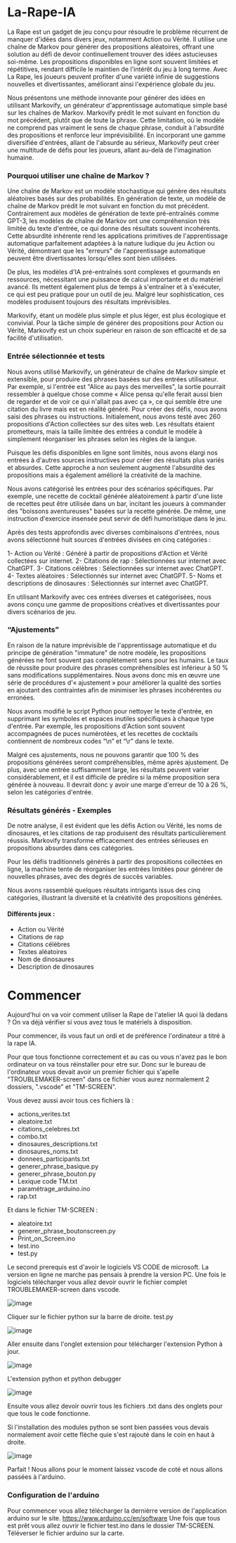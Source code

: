 # La-Rape-IA

La Rape est un gadget de jeu conçu pour résoudre le problème récurrent de manquer d'idées dans divers jeux, notamment Action ou Vérité. Il utilise une chaîne de Markov pour générer des propositions aléatoires, offrant une solution au défi de devoir continuellement trouver des idées astucieuses soi-même. Les propositions disponibles en ligne sont souvent limitées et répétitives, rendant difficile le maintien de l'intérêt du jeu à long terme. Avec La Rape, les joueurs peuvent profiter d'une variété infinie de suggestions nouvelles et divertissantes, améliorant ainsi l'expérience globale du jeu.

Nous présentons une méthode innovante pour générer des idées en utilisant Markovify, un générateur d'apprentissage automatique simple basé sur les chaînes de Markov. Markovify prédit le mot suivant en fonction du mot précédent, plutôt que de toute la phrase. Cette limitation, où le modèle ne comprend pas vraiment le sens de chaque phrase, conduit à l'absurdité des propositions et renforce leur imprévisibilité. En incorporant une gamme diversifiée d'entrées, allant de l'absurde au sérieux, Markovify peut créer une multitude de défis pour les joueurs, allant au-delà de l'imagination humaine.

### Pourquoi utiliser une chaîne de Markov ?

Une chaîne de Markov est un modèle stochastique qui génère des résultats aléatoires basés sur des probabilités. En génération de texte, un modèle de chaîne de Markov prédit le mot suivant en fonction du mot précédent. Contrairement aux modèles de génération de texte pré-entraînés comme GPT-3, les modèles de chaîne de Markov ont une compréhension très limitée du texte d'entrée, ce qui donne des résultats souvent incohérents. Cette absurdité inhérente rend les applications primitives de l'apprentissage automatique parfaitement adaptées à la nature ludique du jeu Action ou Vérité, démontrant que les "erreurs" de l'apprentissage automatique peuvent être divertissantes lorsqu'elles sont bien utilisées.

De plus, les modèles d'IA pré-entraînés sont complexes et gourmands en ressources, nécessitant une puissance de calcul importante et du matériel avancé. Ils mettent également plus de temps à s'entraîner et à s'exécuter, ce qui est peu pratique pour un outil de jeu. Malgré leur sophistication, ces modèles produisent toujours des résultats imprévisibles.

Markovify, étant un modèle plus simple et plus léger, est plus écologique et convivial. Pour la tâche simple de générer des propositions pour Action ou Vérité, Markovify est un choix supérieur en raison de son efficacité et de sa facilité d'utilisation.

### Entrée sélectionnée et tests

Nous avons utilisé Markovify, un générateur de chaîne de Markov simple et extensible, pour produire des phrases basées sur des entrées utilisateur. Par exemple, si l'entrée est "Alice au pays des merveilles", la sortie pourrait ressembler à quelque chose comme « Alice pensa qu'elle ferait aussi bien de regarder et de voir ce qui n'allait pas avec ça », ce qui semble être une citation du livre mais est en réalité généré. Pour créer des défis, nous avons saisi des phrases ou instructions. Initialement, nous avons testé avec 260 propositions d'Action collectées sur des sites web. Les résultats étaient prometteurs, mais la taille limitée des entrées a conduit le modèle à simplement réorganiser les phrases selon les règles de la langue.

Puisque les défis disponibles en ligne sont limités, nous avons élargi nos entrées à d'autres sources instructives pour créer des résultats plus variés et absurdes. Cette approche a non seulement augmenté l'absurdité des propositions mais a également amélioré la créativité de la machine.

Nous avons catégorisé les entrées pour des scénarios spécifiques. Par exemple, une recette de cocktail générée aléatoirement à partir d'une liste de recettes peut être utilisée dans un bar, incitant les joueurs à commander des "boissons aventureuses" basées sur la recette générée. De même, une instruction d'exercice insensée peut servir de défi humoristique dans le jeu.

Après des tests approfondis avec diverses combinaisons d'entrées, nous avons sélectionné huit sources d'entrées divisées en cinq catégories :

  1- Action ou Vérité : Généré à partir de propositions d'Action et Vérité collectées sur internet.
  2- Citations de rap : Sélectionnées sur internet avec ChatGPT.
  3- Citations célèbres : Sélectionnées sur internet avec ChatGPT.
  4- Textes aléatoires : Sélectionnés sur internet avec ChatGPT.
  5- Noms et descriptions de dinosaures : Sélectionnés sur internet avec ChatGPT.

En utilisant Markovify avec ces entrées diverses et catégorisées, nous avons conçu une gamme de propositions créatives et divertissantes pour divers scénarios de jeu.

### “Ajustements”

En raison de la nature imprévisible de l'apprentissage automatique et du principe de génération "immature" de notre modèle, les propositions générées ne font souvent pas complètement sens pour les humains. Le taux de réussite pour produire des phrases compréhensibles est inférieur à 50 % sans modifications supplémentaires. Nous avons donc mis en œuvre une série de procédures d'« ajustement » pour améliorer la qualité des sorties en ajoutant des contraintes afin de minimiser les phrases incohérentes ou erronées.

Nous avons modifié le script Python pour nettoyer le texte d'entrée, en supprimant les symboles et espaces inutiles spécifiques à chaque type d'entrée. Par exemple, les propositions d'Action sont souvent accompagnées de puces numérotées, et les recettes de cocktails contiennent de nombreux codes “\n” et “\r” dans le texte.

Malgré ces ajustements, nous ne pouvons garantir que 100 % des propositions générées seront compréhensibles, même après ajustement. De plus, avec une entrée suffisamment large, les résultats peuvent varier considérablement, et il est difficile de prédire si la même proposition sera générée à nouveau. Il devrait donc y avoir une marge d'erreur de 10 à 26 %, selon les catégories d'entrée.

### Résultats générés - Exemples

De notre analyse, il est évident que les défis Action ou Vérité, les noms de dinosaures, et les citations de rap produisent des résultats particulièrement réussis. Markovify transforme efficacement des entrées sérieuses en propositions absurdes dans ces catégories.

Pour les défis traditionnels générés à partir des propositions collectées en ligne, la machine tente de réorganiser les entrées limitées pour générer de nouvelles phrases, avec des degrés de succès variables.

Nous avons rassemblé quelques résultats intrigants issus des cinq catégories, illustrant la diversité et la créativité des propositions générées.

#### Différents jeux :

  - Action ou Vérité
  - Citations de rap
  - Citations célèbres
  - Textes aléatoires
  - Nom de dinosaures
  - Description de dinosaures

# Commencer

Aujourd'hui on va voir comment utiliser la Rape de l'atelier IA quoi là dedans ? On va déjà vérifier si vous avez tous le matériels à disposition. 

Pour commencer, ils vous faut un ordi et de préférence l'ordinateur a titré à la rape IA. 

Pour que tous fonctionne correctement et au cas ou vous n'avez pas le bon ordinateur on va tous réinstaller pour etre sur.
Donc sur le bureau de l'ordinateur vous devait avoir un premier fichier qui s'apelle "TROUBLEMAKER-screen" dans ce fichier vous aurez normalement 2 dossiers, ".vscode" et "TM-SCREEN".

Vous devez aussi avoir tous ces fichiers là :

  - actions_verites.txt
  - aleatoire.txt
  - citations_celebres.txt
  - combo.txt
  - dinosaures_descriptions.txt
  - dinosaures_noms.txt
  - donnees_participants.txt
  - generer_phrase_basique.py
  - generer_phrase_bouton.py
  - Lexique code TM.txt
  - paramétrage_arduino.ino
  - rap.txt
   
Et dans le fichier TM-SCREEN :

  - aleatoire.txt
  - generer_phrase_boutonscreen.py
  - Print_on_Screen.ino
  - test.ino
  - test.py

Le second prerequis est d'avoir le logiciels VS CODE de microsoft. La version en ligne ne marche pas pensais à prendre la version PC. Une fois le logiciels télécharger vous allez devoir ouvrir le fichier complet TROUBLEMAKER-screen dans vscode. 

![image](https://github.com/user-attachments/assets/6b73f5d3-aeb3-4279-b194-31227d2a4f55)

Cliquer sur le fichier python sur la barre de droite. test.py

![image](https://github.com/user-attachments/assets/da0bdb28-34a8-4c10-8d64-c57166d8d25e)

Aller ensuite dans l'onglet extension pour télécharger l'extension Python à jour. 

![image](https://github.com/user-attachments/assets/38493593-d5a6-4703-b4e4-4f212cb446c2)

L'extension python et python debugger 

![image](https://github.com/user-attachments/assets/3255505c-7770-447b-b679-064eda5d50b8)

Ensuite vous allez devoir ouvrir tous les fichiers .txt dans des onglets pour que tous le code fonctionne.

Si l'installation des modules python se sont bien passées vous devais normalement avoir cette flèche quie s'est rajouté dans le coin en haut à droite.

![image](https://github.com/user-attachments/assets/6b10f16c-7433-47ac-9071-a2181c7b7dbb)

Parfait ! Nous allons pour le moment laissez vscode de coté et nous allons passées à l'arduino.

### Configuration de l'arduino

Pour commencer vous allez télécharger la dernièrre version de l'application arduino sur le site. https://www.arduino.cc/en/software
Une fois que tous est prêt vous allez ouvrir le fichier test.ino dans le dossier TM-SCREEN.
Téléverser le fichier arduino sur la carte.






